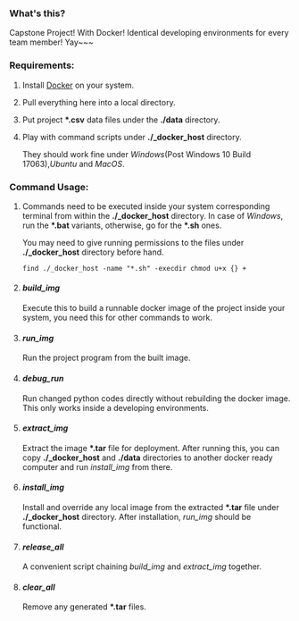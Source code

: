 ### What's this?

Capstone Project! With Docker! Identical developing environments for every team member! Yay~~~

### Requirements:
1. Install [Docker](https://docs.docker.com/engine/install/) on your system.
2. Pull everything here into a local directory.
3. Put project __*.csv__ data files under the __./data__ directory.
4. Play with command scripts under **./_docker_host** directory.

    They should work fine under *Windows*(Post Windows 10 Build 17063),*Ubuntu* and *MacOS*.

### Command Usage:
1. Commands need to be executed inside your system corresponding terminal from within the **./_docker_host** directory. In case of *Windows*, run the __*.bat__ variants, otherwise, go for the __*.sh__ ones.

    You may need to give running permissions to the files under **./_docker_host** directory before hand.
    ```
    find ./_docker_host -name "*.sh" -execdir chmod u+x {} +
    ```

2. #### *build_img*

    Execute this to build a runnable docker image of the project inside your system, you need this for other commands to work.

3. #### *run_img*

    Run the project program from the built image.

4. #### *debug_run*

    Run changed python codes directly without rebuilding the docker image. This only works inside a developing environments.

5. #### *extract_img*
  
    Extract the image __*.tar__ file for deployment. After running this, you can copy **./_docker_host** and __./data__ directories to another docker ready computer and run *install_img* from there.

6. #### *install_img*
  
    Install and override any local image from the extracted __*.tar__ file under **./_docker_host** directory. After installation, *run_img* should be functional.

7. #### *release_all*
  
    A convenient script chaining *build_img* and *extract_img* together.

8. #### *clear_all*
  
    Remove any generated __*.tar__ files.
